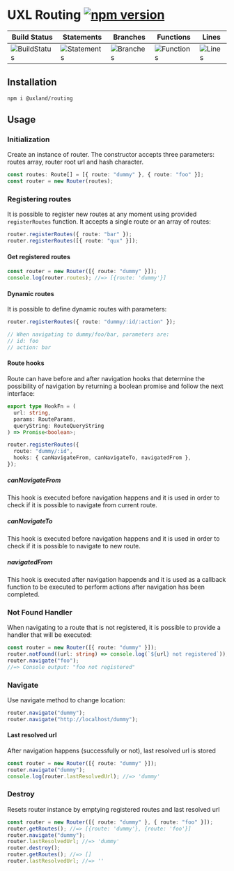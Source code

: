 # UXL Routing [![npm version](https://badge.fury.io/js/%40uxland%2Frouting.svg)](https://badge.fury.io/js/%40uxland%2Frouting)

| Build Status                                    | Statements                                    | Branches                                  | Functions                                   | Lines                               |
| ----------------------------------------------- | --------------------------------------------- | ----------------------------------------- | ------------------------------------------- | ----------------------------------- |
| ![BuildStatus](https://img.shields.io/badge/Build-Passing-brightgreen.svg "Building Status") | ![Statements](https://img.shields.io/badge/Coverage-92.26%25-brightgreen.svg "Make me better!") | ![Branches](https://img.shields.io/badge/Coverage-82.64%25-yellow.svg "Make me better!") | ![Functions](https://img.shields.io/badge/Coverage-95.24%25-brightgreen.svg "Make me better!") | ![Lines](https://img.shields.io/badge/Coverage-92.55%25-brightgreen.svg "Make me better!") |

## Installation

`npm i @uxland/routing`

## Usage

### Initialization

Create an instance of router. The constructor accepts three parameters: routes array, router root url and hash character.

```typescript
const routes: Route[] = [{ route: "dummy" }, { route: "foo" }];
const router = new Router(routes);
```

### Registering routes

It is possible to register new routes at any moment using provided `registerRoutes` function. It accepts a single route or an array of routes:

```typescript
router.registerRoutes({ route: "bar" });
router.registerRoutes([{ route: "qux" }]);
```

#### Get registered routes

```typescript
const router = new Router([{ route: "dummy" }]);
console.log(router.routes); //=> [{route: 'dummy'}]
```

#### Dynamic routes

It is possible to define dynamic routes with parameters:

```typescript
router.registerRoutes({ route: "dummy/:id/:action" });

// When navigating to dummy/foo/bar, parameters are:
// id: foo
// action: bar
```

#### Route hooks

Route can have before and after navigation hooks that determine the possibility of navigation by returning a boolean promise and follow the next interface:

```typescript
export type HookFn = (
  url: string,
  params: RouteParams,
  queryString: RouteQueryString
) => Promise<boolean>;

router.registerRoutes({
  route: "dummy/:id",
  hooks: { canNavigateFrom, canNavigateTo, navigatedFrom },
});
```

##### canNavigateFrom

This hook is executed before navigation happens and it is used in order to check if it is possible to navigate from current route.

##### canNavigateTo

This hook is executed before navigation happens and it is used in order to check if it is possible to navigate to new route.

##### navigatedFrom

This hook is executed after navigation happends and it is used as a callback function to be executed to perform actions after navigation has been completed.

### Not Found Handler

When navigating to a route that is not registered, it is possible to provide a handler that will be executed:

```typescript
const router = new Router([{ route: "dummy" }]);
router.notFound((url: string) => console.log(`${url} not registered`));
router.navigate("foo");
//=> Console output: "foo not registered"
```

### Navigate

Use navigate method to change location:

```typescript
router.navigate("dummy");
router.navigate("http://localhost/dummy");
```

#### Last resolved url

After navigation happens (successfully or not), last resolved url is stored

```typescript
const router = new Router([{ route: "dummy" }]);
router.navigate("dummy");
console.log(router.lastResolvedUrl); //=> 'dummy'
```

### Destroy

Resets router instance by emptying registered routes and last resolved url

```typescript
const router = new Router([{ route: "dummy" }, { route: "foo" }]);
router.getRoutes(); //=> [{route: 'dummy'}, {route: 'foo'}]
router.navigate("dummy");
router.lastResolvedUrl; //=> 'dummy'
router.destroy();
router.getRoutes(); //=> []
router.lastResolvedUrl; //=> ''
```
